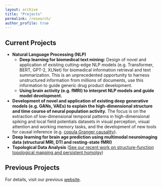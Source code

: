 ```yaml
---
layout: archive
title: "Projects"
permalink: /research/
author_profile: true
---
```

Current Projects
---
* **Natural Language Processing (NLP)**
  - **Deep learning for biomedical text mining:** Design of novel and application of existing cutting-edge NLP models (e.g. Transformer, BERT, GPT-2, XLNet) for biomedical information retrieval and text summarization. This is an unprecedented opportunity to harness unstructured information from millions of documents, use this information to guide generic drug product development.  
  - **Using brain activity (e.g. fMRI) to interpret NLP models and guide model development.** 
* **Development of novel and application of existing deep generative models (e.g. GANs, VAEs) to explain the high-dimensional structure and time course of neural population activity.** The focus is on the extraction of low-dimensional temporal patterns in high-dimensional spiking and local field potentials datasets in visual perception, visual attention and working memory tasks, and the development of new tools for causal inference (e.g. [copula Granger causality](https://liang-lab.org/software/)). 
* **Deep learning for brain age prediction using multimodal neuroimaging data (structural MRI, DTI and resting-state fMRI)**
* **Topological Data Analysis** ([See our recent work on structure-function topological mapping and persistent homolgy](https://journals.plos.org/ploscompbiol/article?id=10.1371/journal.pcbi.1005325))

Previous Projects
---
For details, visit our previous [website](http://www.biomed.drexel.edu/labs/liang/research.htm). 



